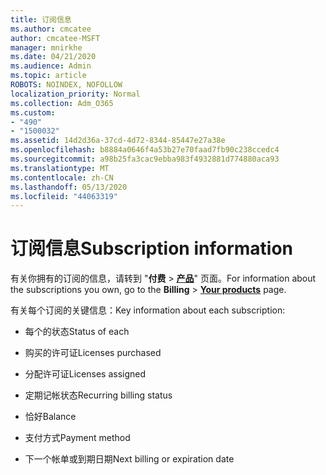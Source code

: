 ```yaml
---
title: 订阅信息
ms.author: cmcatee
author: cmcatee-MSFT
manager: mnirkhe
ms.date: 04/21/2020
ms.audience: Admin
ms.topic: article
ROBOTS: NOINDEX, NOFOLLOW
localization_priority: Normal
ms.collection: Adm_O365
ms.custom:
- "490"
- "1500032"
ms.assetid: 14d2d36a-37cd-4d72-8344-85447e27a38e
ms.openlocfilehash: b8884a0646f4a53b27e70faad7fb90c238ccedc4
ms.sourcegitcommit: a98b25fa3cac9ebba983f4932881d774880aca93
ms.translationtype: MT
ms.contentlocale: zh-CN
ms.lasthandoff: 05/13/2020
ms.locfileid: "44063319"
---
```

# <a name="subscription-information"></a><span data-ttu-id="be230-102">订阅信息</span><span class="sxs-lookup"><span data-stu-id="be230-102">Subscription information</span></span>

<span data-ttu-id="be230-103">有关你拥有的订阅的信息，请转到 "**付费** \> **[产品](https://go.microsoft.com/fwlink/p/?linkid=842054)**" 页面。</span><span class="sxs-lookup"><span data-stu-id="be230-103">For information about the subscriptions you own, go to the **Billing** \> **[Your products](https://go.microsoft.com/fwlink/p/?linkid=842054)** page.</span></span>
  
<span data-ttu-id="be230-104">有关每个订阅的关键信息：</span><span class="sxs-lookup"><span data-stu-id="be230-104">Key information about each subscription:</span></span>
  
- <span data-ttu-id="be230-105">每个的状态</span><span class="sxs-lookup"><span data-stu-id="be230-105">Status of each</span></span>

- <span data-ttu-id="be230-106">购买的许可证</span><span class="sxs-lookup"><span data-stu-id="be230-106">Licenses purchased</span></span>

- <span data-ttu-id="be230-107">分配许可证</span><span class="sxs-lookup"><span data-stu-id="be230-107">Licenses assigned</span></span>

- <span data-ttu-id="be230-108">定期记帐状态</span><span class="sxs-lookup"><span data-stu-id="be230-108">Recurring billing status</span></span>

- <span data-ttu-id="be230-109">恰好</span><span class="sxs-lookup"><span data-stu-id="be230-109">Balance</span></span>

- <span data-ttu-id="be230-110">支付方式</span><span class="sxs-lookup"><span data-stu-id="be230-110">Payment method</span></span>

- <span data-ttu-id="be230-111">下一个帐单或到期日期</span><span class="sxs-lookup"><span data-stu-id="be230-111">Next billing or expiration date</span></span>